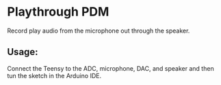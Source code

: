 # Playthrough PDM
Record play audio from the microphone out through the speaker.

## Usage:
Connect the Teensy to the ADC, microphone, DAC, and speaker and then tun the sketch in the Arduino IDE.

